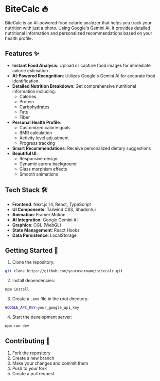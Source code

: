 # BiteCalc 🔥

BiteCalc is an AI-powered food calorie analyzer that helps you track your nutrition with just a photo. Using Google's Gemini AI, it provides detailed nutritional information and personalized recommendations based on your health profile.

## Features ✨

- **Instant Food Analysis**: Upload or capture food images for immediate calorie estimation
- **AI-Powered Recognition**: Utilizes Google's Gemini AI for accurate food identification
- **Detailed Nutrition Breakdown**: Get comprehensive nutritional information including:
  - Calories
  - Protein
  - Carbohydrates
  - Fats
  - Fiber
- **Personal Health Profile**: 
  - Customized calorie goals
  - BMR calculation
  - Activity level adjustment
  - Progress tracking
- **Smart Recommendations**: Receive personalized dietary suggestions
- **Beautiful UI**: 
  - Responsive design
  - Dynamic aurora background
  - Glass morphism effects
  - Smooth animations

## Tech Stack 🛠️

- **Frontend**: Next.js 14, React, TypeScript
- **UI Components**: Tailwind CSS, Shadcn/ui
- **Animation**: Framer Motion
- **AI Integration**: Google Gemini AI
- **Graphics**: OGL (WebGL)
- **State Management**: React Hooks
- **Data Persistence**: LocalStorage

## Getting Started 🚀

1. Clone the repository:

```bash
git clone https://github.com/yourusername/bitecalc.git
```

2. Install dependencies:

```bash
npm install
```

3. Create a `.env` file in the root directory:

```bash
GOOGLE_API_KEY=your_google_api_key
```

4. Start the development server:

```bash
npm run dev
```

## Contributing 🤝

1. Fork the repository
2. Create a new branch
3. Make your changes and commit them
4. Push to your fork
5. Create a pull request
